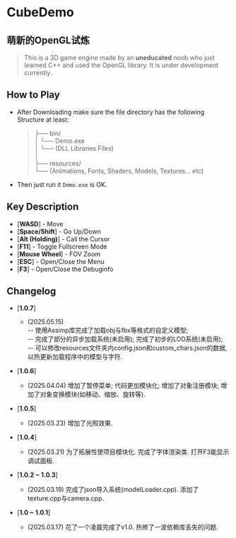 # CubeDemo


## **萌新的OpenGL试炼**

> This is a 3D game engine made by an __uneducated__ noob who just learned C++ and used the OpenGL library. It is under development currently.

## How to Play

* After Downloading make sure the file directory has the following Structure at least:  
    > ├── bin/  
    > │    └── Demo.exe  
    > │    └── (DLL Libraries Files)  
    > │  
    > ├── resources/  
    >     └── (Animations, Fonts, Shaders, Models, Textures... etc)  
 
* Then just run it `Demo.exe` is OK.  

## Key Description

* [**WASD**] - Move
* [**Space/Shift**] - Go Up/Down
* [**Alt (Holding)**] - Call the Cursor
* [**F11**] - Toggle Fullscreen Mode
* [**Mouse Wheel**] - FOV Zoom
* [**ESC**] - Open/Close the Menu
* [**F3**] - Open/Close the Debuginfo

## Changelog
* [**1.0.7**]
     - (2025.05.15)  
          -- 使用Assimp库完成了加载obj与fbx等格式的自定义模型;  
          -- 完成了部分的异步加载系统(未启用); 完成了初步的LOD系统(未启用);  
          -- 可以修改resources文件夹内config.json和custom_chars.json的数据, 以热更新加载程序中的模型与字符.  

* [**1.0.6**]
     - (2025.04.04) 增加了暂停菜单; 代码更加模块化; 增加了对象注册模块; 增加了对象变换模块(如移动、缩放、旋转等).

* [**1.0.5**]
     - (2025.03.23) 增加了光照效果.

* [**1.0.4**]
     - (2025.03.21) 为了拓展性使项目模块化. 完成了字体渲染类. 打开F3能显示调试面板.

* [**1.0.2 ~ 1.0.3**]
     - (2025.03.19) 完成了json导入系统(modelLoader.cpp). 添加了texture.cpp与camera.cpp.
     
* [**1.0 ~ 1.0.1**] 
     - (2025.03.17) 花了一个凌晨完成了v1.0. 热修了一波依赖库丢失的问题.
